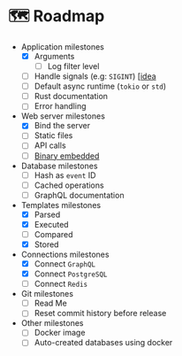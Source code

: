 # 🗺️ Roadmap

- Application milestones
    - [x] Arguments
        - [ ] Log filter level
    - [ ] Handle signals (e.g: `SIGINT`) [[idea](https://www.reddit.com/r/rust/comments/pv8ja8/]how_to_handle_ctrlc_when_having_multiple_threads/)
    - [ ] Default async runtime (`tokio` or `std`)
    - [ ] Rust documentation
    - [ ] Error handling
- Web server milestones
    - [x] Bind the server
    - [ ] Static files
    - [ ] API calls
    - [ ] [Binary embedded](https://github.com/pyrossh/rust-embed)
- Database milestones
    - [ ] Hash as `event` ID
    - [ ] Cached operations
    - [ ] GraphQL documentation
- Templates milestones
    - [x] Parsed
    - [x] Executed
    - [ ] Compared
    - [x] Stored
- Connections milestones
    - [x] Connect `GraphQL`
    - [x] Connect `PostgreSQL`
    - [ ] Connect `Redis`
- Git milestones
    - [ ] Read Me
    - [ ] Reset commit history before release
- Other milestones
    - [ ] Docker image
    - [ ] Auto-created databases using docker